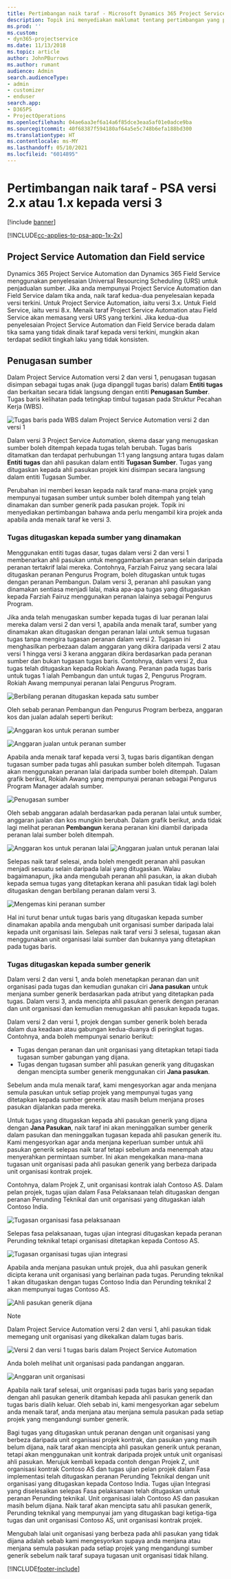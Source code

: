 ```yaml
---
title: Pertimbangan naik taraf - Microsoft Dynamics 365 Project Service Automation versi 2.x atau 1.x kepada versi 3
description: Topik ini menyediakan maklumat tentang pertimbangan yang perlu anda lakukan apabila anda menaik taraf daripada Project Service Automation versi 2.x atau 1.x kepada versi 3.
ms.prod: ''
ms.custom:
- dyn365-projectservice
ms.date: 11/13/2018
ms.topic: article
author: JohnPBurrows
ms.author: rumant
audience: Admin
search.audienceType:
- admin
- customizer
- enduser
search.app:
- D365PS
- ProjectOperations
ms.openlocfilehash: 04ae6aa3ef6a14a6f85dce3eaa5af01e0adce9ba
ms.sourcegitcommit: 40f68387f594180af64a5e5c748b6efa188bd300
ms.translationtype: HT
ms.contentlocale: ms-MY
ms.lasthandoff: 05/10/2021
ms.locfileid: "6014895"
---
```

# <a name="upgrade-considerations---psa-version-2x-or-1x-to-version-3"></a>Pertimbangan naik taraf - PSA versi 2.x atau 1.x kepada versi 3

[!include [banner](../includes/psa-now-project-operations.md)]

[!INCLUDE[cc-applies-to-psa-app-1x-2x](../includes/cc-applies-to-psa-app-1x-2x.md)]

## <a name="project-service-automation-and-field-service"></a>Project Service Automation dan Field service
Dynamics 365 Project Service Automation dan Dynamics 365 Field Service menggunakan penyelesaian Universal Resourcing Scheduling (URS) untuk penjadualan sumber. Jika anda mempunyai Project Service Automation dan Field Service dalam tika anda, naik taraf kedua-dua penyelesaian kepada versi terkini. Untuk Project Service Automation, iaitu versi 3.x. Untuk Field Service, iaitu versi 8.x. Menaik taraf Project Service Automation atau Field Service akan memasang versi URS yang terkini. Jika kedua-dua penyelesaian Project Service Automation dan Field Service berada dalam tika sama yang tidak dinaik taraf kepada versi terkini, mungkin akan terdapat sedikit tingkah laku yang tidak konsisten.

## <a name="resource-assignments"></a>Penugasan sumber
Dalam Project Service Automation versi 2 dan versi 1, penugasan tugasan disimpan sebagai tugas anak (juga dipanggil tugas baris) dalam **Entiti tugas** dan berkaitan secara tidak langsung dengan entiti **Penugasan Sumber**. Tugas baris kelihatan pada tetingkap timbul tugasan pada Struktur Pecahan Kerja (WBS).

![Tugas baris pada WBS dalam Project Service Automation versi 2 dan versi 1](media/upgrade-line-task-01.png)

Dalam versi 3 Project Service Automation, skema dasar yang menugaskan sumber boleh ditempah kepada tugas telah berubah. Tugas baris ditamatkan dan terdapat perhubungan 1:1 yang langsung antara tugas dalam **Entiti tugas** dan ahli pasukan dalam entiti **Tugasan Sumber**. Tugas yang ditugaskan kepada ahli pasukan projek kini disimpan secara langsung dalam entiti Tugasan Sumber.  

Perubahan ini memberi kesan kepada naik taraf mana-mana projek yang mempunyai tugasan sumber untuk sumber boleh ditempah yang telah dinamakan dan sumber generik pada pasukan projek. Topik ini menyediakan pertimbangan bahawa anda perlu mengambil kira projek anda apabila anda menaik taraf ke versi 3. 

### <a name="tasks-assigned-to-named-resources"></a>Tugas ditugaskan kepada sumber yang dinamakan
Menggunakan entiti tugas dasar, tugas dalam versi 2 dan versi 1 membenarkan ahli pasukan untuk menggambarkan peranan selain daripada peranan tertakrif lalai mereka. Contohnya, Farziah Fairuz yang secara lalai ditugaskan peranan Pengurus Program, boleh ditugaskan untuk tugas dengan peranan Pembangun. Dalam versi 3, peranan ahli pasukan yang dinamakan sentiasa menjadi lalai, maka apa-apa tugas yang ditugaskan kepada Farziah Fairuz menggunakan peranan lalainya sebagai Pengurus Program.

Jika anda telah menugaskan sumber kepada tugas di luar peranan lalai mereka dalam versi 2 dan versi 1, apabila anda menaik taraf, sumber yang dinamakan akan ditugaskan dengan peranan lalai untuk semua tugasan tugas tanpa mengira tugasan peranan dalam versi 2. Tugasan ini menghasilkan perbezaan dalam anggaran yang dikira daripada versi 2 atau versi 1 hingga versi 3 kerana anggaran dikira berdasarkan pada peranan sumber dan bukan tugasan tugas baris. Contohnya, dalam versi 2, dua tugas telah ditugaskan kepada Rokiah Awang. Peranan pada tugas baris untuk tugas 1 ialah Pembangun dan untuk tugas 2, Pengurus Program. Rokiah Awang mempunyai peranan lalai Pengurus Program.

![Berbilang peranan ditugaskan kepada satu sumber](media/upgrade-multiple-roles-02.png)

Oleh sebab peranan Pembangun dan Pengurus Program berbeza, anggaran kos dan jualan adalah seperti berikut:

![Anggaran kos untuk peranan sumber](media/upggrade-cost-estimates-03.png)

![Anggaran jualan untuk peranan sumber](media/upgrade-sales-estimates-04.png)

Apabila anda menaik taraf kepada versi 3, tugas baris digantikan dengan tugasan sumber pada tugas ahli pasukan sumber boleh ditempah. Tugasan akan menggunakan peranan lalai daripada sumber boleh ditempah. Dalam grafik berikut, Rokiah Awang yang mempunyai peranan sebagai Pengurus Program Manager adalah sumber.

![Penugasan sumber](media/resource-assignment-v2-05.png)

Oleh sebab anggaran adalah berdasarkan pada peranan lalai untuk sumber, anggaran jualan dan kos mungkin berubah. Dalam grafik berikut, anda tidak lagi melihat peranan **Pembangun** kerana peranan kini diambil daripada peranan lalai sumber boleh ditempah.

![Anggaran kos untuk peranan lalai](media/resource-assignment-cost-estimate-06.png)
![Anggaran jualan untuk peranan lalai](media/resource-assignment-sales-estimate-07.png)

Selepas naik taraf selesai, anda boleh mengedit peranan ahli pasukan menjadi sesuatu selain daripada lalai yang ditugaskan. Walau bagaimanapun, jika anda mengubah peranan ahli pasukan, ia akan diubah kepada semua tugas yang ditetapkan kerana ahli pasukan tidak lagi boleh ditugaskan dengan berbilang peranan dalam versi 3.

![Mengemas kini peranan sumber](media/resource-role-assignment-08.png)

Hal ini turut benar untuk tugas baris yang ditugaskan kepada sumber dinamakan apabila anda mengubah unit organisasi sumber daripada lalai kepada unit organisasi lain. Selepas naik taraf versi 3 selesai, tugasan akan menggunakan unit organisasi lalai sumber dan bukannya yang ditetapkan pada tugas baris.

### <a name="tasks-assigned-to-generic-resources"></a>Tugas ditugaskan kepada sumber generik
Dalam versi 2 dan versi 1, anda boleh menetapkan peranan dan unit organisasi pada tugas dan kemudian gunakan ciri **Jana pasukan** untuk menjana sumber generik berdasarkan pada atribut yang ditetapkan pada tugas. Dalam versi 3, anda mencipta ahli pasukan generik dengan peranan dan unit organisasi dan kemudian menugaskan ahli pasukan kepada tugas.

Dalam versi 2 dan versi 1, projek dengan sumber generik boleh berada dalam dua keadaan atau gabungan kedua-duanya di peringkat tugas. Contohnya, anda boleh mempunyai senario berikut:

- Tugas dengan peranan dan unit organisasi yang ditetapkan tetapi tiada tugasan sumber gabungan yang dijana.
- Tugas dengan tugasan sumber ahli pasukan generik yang ditugaskan dengan mencipta sumber generik menggunakan ciri **Jana pasukan**.

Sebelum anda mula menaik taraf, kami mengesyorkan agar anda menjana semula pasukan untuk setiap projek yang mempunyai tugas yang ditetapkan kepada sumber generik atau masih belum menjana proses pasukan dijalankan pada mereka.

Untuk tugas yang ditugaskan kepada ahli pasukan generik yang dijana dengan **Jana Pasukan**, naik taraf ini akan meninggalkan sumber generik dalam pasukan dan meninggalkan tugasan kepada ahli pasukan generik itu. Kami mengesyorkan agar anda menjana keperluan sumber untuk ahli pasukan generik selepas naik taraf tetapi sebelum anda menempah atau menyerahkan permintaan sumber. Ini akan mengekalkan mana-mana tugasan unit organisasi pada ahli pasukan generik yang berbeza daripada unit organisasi kontrak projek.

Contohnya, dalam Projek Z, unit organisasi kontrak ialah Contoso AS. Dalam pelan projek, tugas ujian dalam Fasa Pelaksanaan telah ditugaskan dengan peranan Perunding Teknikal dan unit organisasi yang ditugaskan ialah Contoso India.

![Tugasan organisasi fasa pelaksanaan](media/org-unit-assignment-09.png)

Selepas fasa pelaksanaan, tugas ujian integrasi ditugaskan kepada peranan Perunding teknikal tetapi organisasi ditetapkan kepada Contoso AS.  

![Tugasan organisasi tugas ujian integrasi](media/org-unit-generate-team-10.png)

Apabila anda menjana pasukan untuk projek, dua ahli pasukan generik dicipta kerana unit organisasi yang berlainan pada tugas. Perunding teknikal 1 akan ditugaskan dengan tugas Contoso India dan Perunding teknikal 2 akan mempunyai tugas Contoso AS.  

![Ahli pasukan generik dijana](media/org-unit-assignments-multiple-resources-11.png)

> [!NOTE]
> Dalam Project Service Automation versi 2 dan versi 1, ahli pasukan tidak memegang unit organisasi yang dikekalkan dalam tugas baris.

![Versi 2 dan versi 1 tugas baris dalam Project Service Automation](media/line-tasks-12.png)

Anda boleh melihat unit organisasi pada pandangan anggaran. 

![Anggaran unit organisasi](media/org-unit-estimates-view-13.png)
 
Apabila naik taraf selesai, unit organisasi pada tugas baris yang sepadan dengan ahli pasukan generik ditambah kepada ahli pasukan generik dan tugas baris dialih keluar. Oleh sebab ini, kami mengesyorkan agar sebelum anda menaik taraf, anda menjana atau menjana semula pasukan pada setiap projek yang mengandungi sumber generik.

Bagi tugas yang ditugaskan untuk peranan dengan unit organisasi yang berbeza daripada unit organisasi projek kontrak, dan pasukan yang masih belum dijana, naik taraf akan mencipta ahli pasukan generik untuk peranan, tetapi akan menggunakan unit kontrak daripada projek untuk unit organisasi ahli pasukan. Merujuk kembali kepada contoh dengan Projek Z, unit organisasi kontrak Contoso AS dan tugas ujian pelan projek dalam Fasa implementasi telah ditugaskan peranan Perunding Teknikal dengan unit organisasi yang ditugaskan kepada Contoso India. Tugas ujian Integrasi yang diselesaikan selepas Fasa pelaksanaan telah ditugaskan untuk peranan Perunding teknikal. Unit organisasi ialah Contoso AS dan pasukan masih belum dijana. Naik taraf akan mencipta satu ahli pasukan generik, Perunding teknikal yang mempunyai jam yang ditugaskan bagi ketiga-tiga tugas dan unit organisasi Contoso AS, unit organisasi kontrak projek.   
 
Mengubah lalai unit organisasi yang berbeza pada ahli pasukan yang tidak dijana adalah sebab kami mengesyorkan supaya anda menjana atau menjana semula pasukan pada setiap projek yang mengandungi sumber generik sebelum naik taraf supaya tugasan unit organisasi tidak hilang.



[!INCLUDE[footer-include](../includes/footer-banner.md)]